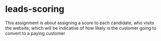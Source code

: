 # leads-scoring
This assignment is about assigning a score to each candidate, who visits the website, which will be indicative of how likely is the customer going to convert to a paying customer
